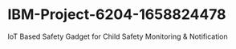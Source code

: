 # IBM-Project-6204-1658824478
IoT Based Safety Gadget for Child Safety Monitoring &amp; Notification
